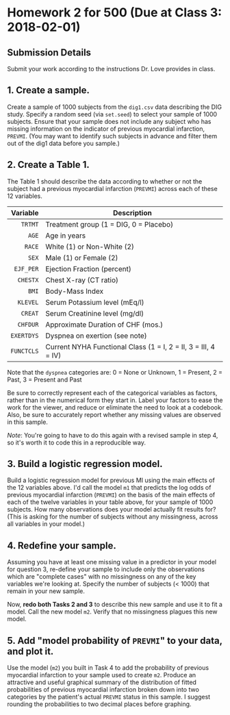 # Homework 2 for 500 (Due at Class 3: 2018-02-01)

## Submission Details

Submit your work according to the instructions Dr. Love provides in class.

## 1. Create a sample.

Create a sample of 1000 subjects from the `dig1.csv` data describing the DIG study. Specify a random seed (via `set.seed`) to select your sample of 1000 subjects. Ensure that your sample does not include any subject who has missing information on the indicator of previous myocardial infarction, `PREVMI`. (You may want to identify such subjects in advance and filter them out of the dig1 data before you sample.)

## 2. Create a Table 1.

The Table 1 should describe the data according to whether or not the subject had a previous myocardial infarction (`PREVMI`) across each of these 12 variables. 

Variable | Description
-------: | -----------------------------------------------------
`TRTMT` | Treatment group (1 = DIG, 0 = Placebo)
`AGE` | Age in years
`RACE` | White (1) or Non-White (2)
`SEX` | Male (1) or Female (2)
`EJF_PER` | Ejection Fraction (percent)
`CHESTX` | Chest X-ray (CT ratio)
`BMI` | Body-Mass Index
`KLEVEL` | Serum Potassium level (mEq/l)
`CREAT` | Serum Creatinine level (mg/dl)
`CHFDUR` | Approximate Duration of CHF (mos.)
`EXERTDYS` | Dyspnea on exertion (see note)
`FUNCTCLS` | Current NYHA Functional Class (1 = I, 2 = II, 3 = III, 4 = IV)

Note that the `dyspnea` categories are: 0 = None or Unknown, 1 = Present, 2 = Past, 3 = Present and Past

Be sure to correctly represent each of the categorical variables as factors, rather than in the numerical form they start in. Label your factors to ease the work for the viewer, and reduce or eliminate the need to look at a codebook. Also, be sure to accurately report whether any missing values are observed in this sample.

*Note*: You're going to have to do this again with a revised sample in step 4, so it's worth it to code this in a reproducible way.

## 3. Build a logistic regression model.

Build a logistic regression model for previous MI using the main effects of the 12 variables above. I'd call the model `m1` that predicts the log odds of previous myocardial infarction (`PREVMI`) on the basis of the main effects of each of the twelve variables in your table above, for your sample of 1000 subjects. How many observations does your model actually fit results for? (This is asking for the number of subjects without any missingness, across all variables in your model.)

## 4. Redefine your sample.

Assuming you have at least one missing value in a predictor in your model for question 3, re-define your sample to include only the observations which are "complete cases" with no missingness on any of the key variables we're looking at. Specify the number of subjects (< 1000) that remain in your new sample. 

Now, **redo both Tasks 2 and 3** to describe this new sample and use it to fit a model. Call the new model `m2`. Verify that no missingness plagues this new model. 

## 5. Add "model probability of `PREVMI`" to your data, and plot it.

Use the model (`m2`) you built in Task 4 to add the probability of previous myocardial infarction to your sample used to create `m2`. Produce an attractive and useful graphical summary of the distribution of fitted probabilities of previous myocardial infarction broken down into two categories by the patient's actual `PREVMI` status in this sample. I suggest rounding the probabilities to two decimal places before graphing.

